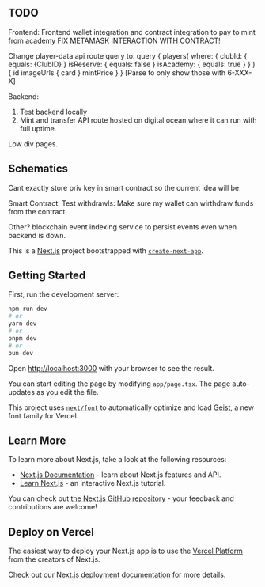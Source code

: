 ## TODO

Frontend: 
Frontend wallet integration and contract integration to pay to mint from academy
FIX METAMASK INTERACTION WITH CONTRACT!

Change player-data api route query to:
query {
  players(
    where: {
      clubId: { equals: {ClubID} }
      isReserve: { equals: false }
      isAcademy: { equals: true }
    }
  ) {
    id
    imageUrls {
      card
    }
    mintPrice
  }
}
[Parse to only show those with 6-XXX-X]

Backend:
1. Test backend locally
2. Mint and transfer API route hosted on digital ocean where it can run with full uptime.

Low div pages.

## Schematics

Cant exactly store priv key in smart contract so the current idea will be:

Smart Contract:
Test withdrawls: Make sure my wallet can wirthdraw funds from the contract.  


Other?
blockchain event indexing service to persist events even when backend is down.



This is a [Next.js](https://nextjs.org) project bootstrapped with [`create-next-app`](https://nextjs.org/docs/app/api-reference/cli/create-next-app).

## Getting Started

First, run the development server:

```bash
npm run dev
# or
yarn dev
# or
pnpm dev
# or
bun dev
```

Open [http://localhost:3000](http://localhost:3000) with your browser to see the result.

You can start editing the page by modifying `app/page.tsx`. The page auto-updates as you edit the file.

This project uses [`next/font`](https://nextjs.org/docs/app/building-your-application/optimizing/fonts) to automatically optimize and load [Geist](https://vercel.com/font), a new font family for Vercel.

## Learn More

To learn more about Next.js, take a look at the following resources:

- [Next.js Documentation](https://nextjs.org/docs) - learn about Next.js features and API.
- [Learn Next.js](https://nextjs.org/learn) - an interactive Next.js tutorial.

You can check out [the Next.js GitHub repository](https://github.com/vercel/next.js) - your feedback and contributions are welcome!

## Deploy on Vercel

The easiest way to deploy your Next.js app is to use the [Vercel Platform](https://vercel.com/new?utm_medium=default-template&filter=next.js&utm_source=create-next-app&utm_campaign=create-next-app-readme) from the creators of Next.js.

Check out our [Next.js deployment documentation](https://nextjs.org/docs/app/building-your-application/deploying) for more details.
